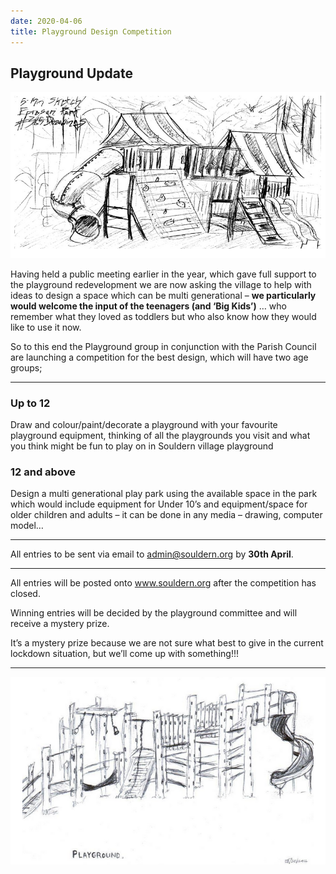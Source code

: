 ```yaml
---
date: 2020-04-06
title: Playground Design Competition
---
```




## Playground Update

![pg1](pg1.png)


Having held a public meeting earlier in the year, which gave full support to the playground redevelopment we  are now asking the village to help with ideas to design a space which can be multi generational – **we particularly would welcome the input of the teenagers (and ‘Big Kids’)** … who remember what they loved as toddlers but who also know how they would like to use it now.

So to this end the Playground group in conjunction with the Parish Council are launching a competition for the best design, which will have two age groups;

---

### Up to 12

Draw and colour/paint/decorate a playground with your favourite playground equipment, thinking of all the playgrounds you visit and what you think might be fun to play on in Souldern village playground

### 12 and above

Design a multi generational play park using the available space in the park which would include equipment for Under 10’s and equipment/space for older children and adults  – it can be done in any media – drawing, computer model…

---

All entries to be sent via email to [admin@souldern.org](mailto:admin@souldern.org)  by **30th April**.

---

All entries will be posted onto www.souldern.org after the competition has closed.

Winning entries will be decided by the playground committee and will receive a mystery prize.

It’s a mystery prize because we are not sure what best to give in the current lockdown situation, but we’ll come up with something!!!


---

![pg2](pg2.png)


<!--

https://365drawingsin2012.wordpress.com/2012/01/08/january-8th-eproson-park/
-->
